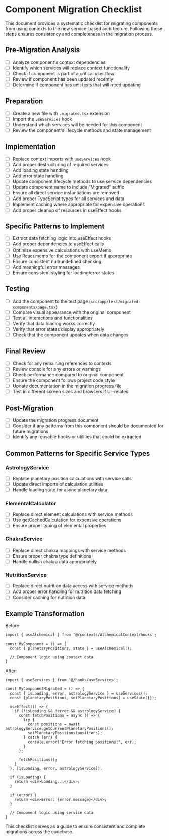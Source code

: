 # Component Migration Checklist

This document provides a systematic checklist for migrating components from
using contexts to the new service-based architecture. Following these steps
ensures consistency and completeness in the migration process.

## Pre-Migration Analysis

- [ ] Analyze component's context dependencies
- [ ] Identify which services will replace context functionality
- [ ] Check if component is part of a critical user flow
- [ ] Review if component has been updated recently
- [ ] Determine if component has unit tests that will need updating

## Preparation

- [ ] Create a new file with `.migrated.tsx` extension
- [ ] Import the `useServices` hook
- [ ] Understand which services will be needed for this component
- [ ] Review the component's lifecycle methods and state management

## Implementation

- [ ] Replace context imports with `useServices` hook
- [ ] Add proper destructuring of required services
- [ ] Add loading state handling
- [ ] Add error state handling
- [ ] Update component lifecycle methods to use service dependencies
- [ ] Update component name to include "Migrated" suffix
- [ ] Ensure all direct service instantiations are removed
- [ ] Add proper TypeScript types for all services and data
- [ ] Implement caching where appropriate for expensive operations
- [ ] Add proper cleanup of resources in useEffect hooks

## Specific Patterns to Implement

- [ ] Extract data fetching logic into useEffect hooks
- [ ] Add proper dependencies to useEffect calls
- [ ] Optimize expensive calculations with useMemo
- [ ] Use React.memo for the component export if appropriate
- [ ] Ensure consistent null/undefined checking
- [ ] Add meaningful error messages
- [ ] Ensure consistent styling for loading/error states

## Testing

- [ ] Add the component to the test page
      (`src/app/test/migrated-components/page.tsx`)
- [ ] Compare visual appearance with the original component
- [ ] Test all interactions and functionalities
- [ ] Verify that data loading works correctly
- [ ] Verify that error states display appropriately
- [ ] Check that the component updates when data changes

## Final Review

- [ ] Check for any remaining references to contexts
- [ ] Review console for any errors or warnings
- [ ] Check performance compared to original component
- [ ] Ensure the component follows project code style
- [ ] Update documentation in the migration progress file
- [ ] Test in different screen sizes and browsers if UI-related

## Post-Migration

- [ ] Update the migration progress document
- [ ] Consider if any patterns from this component should be documented for
      future migrations
- [ ] Identify any reusable hooks or utilities that could be extracted

## Common Patterns for Specific Service Types

### AstrologyService

- [ ] Replace planetary position calculations with service calls
- [ ] Update direct imports of calculation utilities
- [ ] Handle loading state for async planetary data

### ElementalCalculator

- [ ] Replace direct element calculations with service methods
- [ ] Use getCachedCalculation for expensive operations
- [ ] Ensure proper typing of elemental properties

### ChakraService

- [ ] Replace direct chakra mappings with service methods
- [ ] Ensure proper chakra type definitions
- [ ] Handle nullish chakra data appropriately

### NutritionService

- [ ] Replace direct nutrition data access with service methods
- [ ] Add proper error handling for nutrition data fetching
- [ ] Consider caching for nutrition data

## Example Transformation

Before:

```tsx
import { useAlchemical } from '@/contexts/AlchemicalContext/hooks';

const MyComponent = () => {
  const { planetaryPositions, state } = useAlchemical();

  // Component logic using context data
}
```

After:

```tsx
import { useServices } from '@/hooks/useServices';

const MyComponentMigrated = () => {
  const { isLoading, error, astrologyService } = useServices();
  const [planetaryPositions, setPlanetaryPositions] = useState({});

  useEffect(() => {
    if (!isLoading && !error && astrologyService) {
      const fetchPositions = async () => {
        try {
          const positions = await astrologyService.getCurrentPlanetaryPositions();
          setPlanetaryPositions(positions);
        } catch (err) {
          console.error('Error fetching positions:', err);
        }
      };

      fetchPositions();
    }
  }, [isLoading, error, astrologyService]);

  if (isLoading) {
    return <div>Loading...</div>;
  }

  if (error) {
    return <div>Error: {error.message}</div>;
  }

  // Component logic using service data
}
```

This checklist serves as a guide to ensure consistent and complete migrations
across the codebase.

